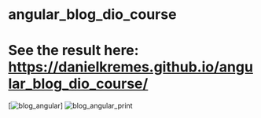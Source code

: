 # angular_blog_dio_course

# See the result here: https://danielkremes.github.io/angular_blog_dio_course/

[![blog_angular](https://github.com/DanielKremes/angular_blog_dio_course)]
![blog_angular_print](https://github.com/DanielKremes/angular_blog_dio_course/assets/145404663/94ec009f-eb40-4106-9d8c-dd6d929f2c8c)

